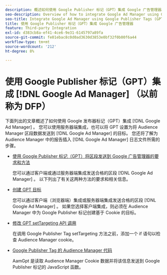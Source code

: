 ```yaml
---
description: 概述如何使用 Google Publisher 标记（GPT）集成 Google 广告管理器。
seo-description: Overview of how to integrate Google Ad Manager using Google Publisher Tags (GPT) in Adobe Audience Manager (AAM).
seo-title: Integrate Google Ad Manager using Google Publisher Tags (GPT)in Adobe Audience Manager (AAM)
title: 使用 Google Publisher 标记（GPT）集成 Google 广告管理器
feature: Third-party Integration
exl-id: d383cb8a-ef41-4ce6-9e31-6145797a89fa
source-git-commit: fe01ebac8c0d0ad3630d3853e0bf32f0b00f6a44
workflow-type: tm+mt
source-wordcount: '212'
ht-degree: 8%

---
```


# 使用 Google Publisher 标记（GPT）集成 [!DNL Google Ad Manager] （以前称为 DFP）

下面列出的文章概述了如何使用 Google 发布器标记（GPT）集成 [!DNL Google Ad Manager] 。 您可以使用服务器端集成，也可以将 GPT 设置为将 Audience Manager 区段数据发送到 [!DNL Google Ad Manager] 的目标。 您还将了解为 Audience Manager 中的报告插入 [!DNL Google Ad Manager] 日志文件所需的步骤。

* [使用 Google Publisher 标记（GPT）将区段发送到 Google 广告管理器的要求和方法](/help/using/integration/gpt-aam-destination/gpt-aam-requirements.md)

   您可以通过客户端或通过服务器端集成发送合格的区段 [!DNL Google Ad Manager] 。 以下列出了有关这两种方法的要求和相关信息。

* [创建 GPT 目标](/help/using/integration/gpt-aam-destination/gpt-aam-create-destination.md)

   您可以通过客户端（浏览器端）集成或服务器端集成发送合格的区段 [!DNL Google Ad Manager] 。 如果您选择客户端集成，则必须在 Audience Manager 中为 Google Publisher 标记创建基于 Cookie 的目标。

* [修改 GPT setTargeting API 调用](/help/using/integration/gpt-aam-destination/gpt-aam-modify-api.md)

   在调用 Google Publisher Tag setTargeting 方法之前，添加一个 if 语句以检查 Audience Manager cookie。

* [Google Publisher Tag 的 Audience Manager 代码](/help/using/integration/gpt-aam-destination/gpt-aam-aamgpt-code.md)

   AamGpt 是读取 Audience Manager Cookie 数据并将该信息发送到 Google Publisher 标记的 JavaScript 函数。
